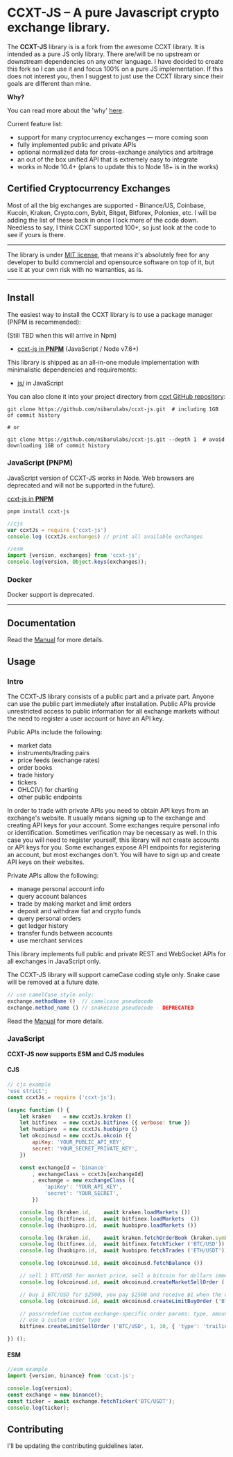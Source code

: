 # CCXT-JS – A pure Javascript crypto exchange library.

The **CCXT-JS** library is is a fork from the awesome CCXT library. It is intended as a pure JS only library. There are/will be no upstream or downstream dependencies on any other language. I have decided to create this fork so I can use it and focus 100% on a pure JS implementation. If this does not interest you, then I suggest to just use the CCXT library since their goals are different than mine.

**Why?**

You can read more about the 'why' [here](WHY.md).

Current feature list:

- support for many cryptocurrency exchanges — more coming soon
- fully implemented public and private APIs
- optional normalized data for cross-exchange analytics and arbitrage
- an out of the box unified API that is extremely easy to integrate
- works in Node 10.4+ (plans to update this to Node 18+ is in the works)


## Certified Cryptocurrency Exchanges 

Most of all the big exchanges are supported - Binance/US, Coinbase, Kucoin, Kraken, Crypto.com, Bybit, Bitget, Bitforex, Poloniex, etc. I will be adding the list of these back in once I lock more of the code down. Needless to say, I think CCXT supported 100+, so just look at the code to see if yours is there.

---

The library is under [MIT license](https://github.com/nibarulabs/ccxt-js/blob/master/LICENSE.txt), that means it's absolutely free for any developer to build commercial and opensource software on top of it, but use it at your own risk with no warranties, as is.

---

## Install

The easiest way to install the CCXT library is to use a package manager (PNPM is recommended):

(Still TBD when this will arrive in Npm)

- [ccxt-js in **PNPM**](https://www.npmjs.com/package/ccxt-js) (JavaScript / Node v7.6+)

This library is shipped as an all-in-one module implementation with minimalistic dependencies and requirements:

- [js/](https://github.com/nibarulabs/ccxt-js/blob/master/js/) in JavaScript

You can also clone it into your project directory from [ccxt GitHub repository](https://github.com/nibarulabs/ccxt-js):

```shell
git clone https://github.com/nibarulabs/ccxt-js.git  # including 1GB of commit history

# or

git clone https://github.com/nibarulabs/ccxt-js.git --depth 1  # avoid downloading 1GB of commit history
```

### JavaScript (PNPM)

JavaScript version of CCXT-JS works in Node. Web browsers are deprecated and will not be supported in the future).

[ccxt-js in **PNPM**](https://www.npmjs.com/package/ccxt-js)

```shell
pnpm install ccxt-js
```

```JavaScript
//cjs
var ccxtJs = require ('ccxt-js')
console.log (ccxtJs.exchanges) // print all available exchanges
```
```Javascript
//esm
import {version, exchanges} from 'ccxt-js';
console.log(version, Object.keys(exchanges));
```

### Docker

Docker support is deprecated.

---

## Documentation

Read the [Manual](https://github.com/nibarulabs/ccxt-js/wiki/) for more details.

## Usage

### Intro

The CCXT-JS library consists of a public part and a private part. Anyone can use the public part immediately after installation. Public APIs provide unrestricted access to public information for all exchange markets without the need to register a user account or have an API key.

Public APIs include the following:

- market data
- instruments/trading pairs
- price feeds (exchange rates)
- order books
- trade history
- tickers
- OHLC(V) for charting
- other public endpoints

In order to trade with private APIs you need to obtain API keys from an exchange's website. It usually means signing up to the exchange and creating API keys for your account. Some exchanges require personal info or identification. Sometimes verification may be necessary as well. In this case you will need to register yourself, this library will not create accounts or API keys for you. Some exchanges expose API endpoints for registering an account, but most exchanges don't. You will have to sign up and create API keys on their websites.

Private APIs allow the following:

- manage personal account info
- query account balances
- trade by making market and limit orders
- deposit and withdraw fiat and crypto funds
- query personal orders
- get ledger history
- transfer funds between accounts
- use merchant services

This library implements full public and private REST and WebSocket APIs for all exchanges in JavaScript only.

The CCXT-JS library will support cameCase coding style only. Snake case will be removed at a future date.

```JavaScript
// use camelCase style only:
exchange.methodName ()  // camelcase pseudocode
exchange.method_name () // snakecase pseudocode - DEPRECATED
```

Read the [Manual](https://github.com/nibarulabs/ccxt-js/wiki/) for more details.

### JavaScript

**CCXT-JS now supports ESM and CJS modules**

#### CJS

```JavaScript
// cjs example
'use strict';
const ccxtJs = require ('ccxt-js');

(async function () {
    let kraken    = new ccxtJs.kraken ()
    let bitfinex  = new ccxtJs.bitfinex ({ verbose: true })
    let huobipro  = new ccxtJs.huobipro ()
    let okcoinusd = new ccxtJs.okcoin ({
        apiKey: 'YOUR_PUBLIC_API_KEY',
        secret: 'YOUR_SECRET_PRIVATE_KEY',
    })

    const exchangeId = 'binance'
        , exchangeClass = ccxtJs[exchangeId]
        , exchange = new exchangeClass ({
            'apiKey': 'YOUR_API_KEY',
            'secret': 'YOUR_SECRET',
        })

    console.log (kraken.id,    await kraken.loadMarkets ())
    console.log (bitfinex.id,  await bitfinex.loadMarkets  ())
    console.log (huobipro.id,  await huobipro.loadMarkets ())

    console.log (kraken.id,    await kraken.fetchOrderBook (kraken.symbols[0]))
    console.log (bitfinex.id,  await bitfinex.fetchTicker ('BTC/USD'))
    console.log (huobipro.id,  await huobipro.fetchTrades ('ETH/USDT'))

    console.log (okcoinusd.id, await okcoinusd.fetchBalance ())

    // sell 1 BTC/USD for market price, sell a bitcoin for dollars immediately
    console.log (okcoinusd.id, await okcoinusd.createMarketSellOrder ('BTC/USD', 1))

    // buy 1 BTC/USD for $2500, you pay $2500 and receive ฿1 when the order is closed
    console.log (okcoinusd.id, await okcoinusd.createLimitBuyOrder ('BTC/USD', 1, 2500.00))

    // pass/redefine custom exchange-specific order params: type, amount, price or whatever
    // use a custom order type
    bitfinex.createLimitSellOrder ('BTC/USD', 1, 10, { 'type': 'trailing-stop' })

}) ();
```
#### ESM

```Javascript
//esm example
import {version, binance} from 'ccxt-js';

console.log(version);
const exchange = new binance();
const ticker = await exchange.fetchTicker('BTC/USDT');
console.log(ticker);
```

## Contributing

I'll be updating the contributing guidelines later.

